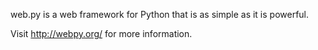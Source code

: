 web.py is a web framework for Python that is as simple as it is powerful.

Visit http://webpy.org/ for more information.